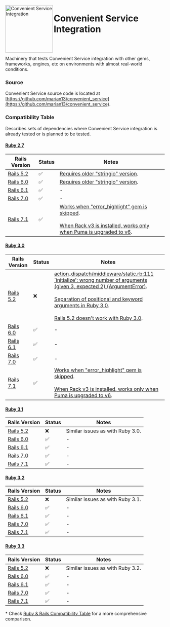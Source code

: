 <p>
  <a href="https://github.com/marian13/convenient_service">
    <img align="left" width="150" src="https://raw.githubusercontent.com/marian13/convenient_service_docs/main/logo.png" alt="Convenient Service Integration">
  </a>

  <h1>Convenient Service Integration</h1>
</p>

<br/>
<br/>

Machinery that tests Convenient Service integration with other gems, frameworks, engines, etc on environments with almost real-world conditions.

### Source

Convenient Service source code is located at [https://github.com/marian13/convenient_service](https://github.com/marian13/convenient_service).

### Compatibility Table

Describes sets of dependencies where Convenient Service integration is already tested or is planned to be tested.

#### [Ruby 2.7](https://ruby-doc.org/core-2.7.0)
| **Rails Version** | **Status** | **Notes** |
| - | - | - |
| [Rails 5.2](https://api.rubyonrails.org/v5.2) | ✅ | [Requires older "stringio" version](https://stackoverflow.com/a/73228547/12201472). |
| [Rails 6.0](https://api.rubyonrails.org/v6.0) | ✅ | [Requires older "stringio" version](https://stackoverflow.com/a/73228547/12201472). |
| [Rails 6.1](https://api.rubyonrails.org/v6.1) | ✅ | - |
| [Rails 7.0](https://api.rubyonrails.org/v7.0) | ✅ | - |
| [Rails 7.1](https://api.rubyonrails.org/v7.1) | ✅ | [Works when "error_highlight" gem is skipped](https://github.com/ruby/error_highlight/blob/v0.2.0/error_highlight.gemspec#L21). <br/><br/> [When Rack v3 is installed, works only when Puma is upgraded to v6](https://github.com/puma/puma/blob/master/6.0-Upgrade.md). |

#### [Ruby 3.0](https://ruby-doc.org/core-3.0.0)

| **Rails Version** | **Status** | **Notes** |
| - | - | - |
| [Rails 5.2](https://api.rubyonrails.org/v5.2) | ❌ | [action_dispatch/middleware/static.rb:111 <br/> `initialize': wrong number of arguments (given 3, expected 2) (ArgumentError)](https://stackoverflow.com/a/66756229/12201472). <br/><br/>[Separation of positional and keyword arguments in Ruby 3.0](https://www.ruby-lang.org/en/news/2019/12/12/separation-of-positional-and-keyword-arguments-in-ruby-3-0). <br/> <br/> [Rails 5.2 doesn't work with Ruby 3.0](https://github.com/rails/rails/issues/40938). |
| [Rails 6.0](https://api.rubyonrails.org/v6.0) | ✅ | - |
| [Rails 6.1](https://api.rubyonrails.org/v6.1) | ✅ | - |
| [Rails 7.0](https://api.rubyonrails.org/v7.0) | ✅ | - |
| [Rails 7.1](https://api.rubyonrails.org/v7.1) | ✅ | [Works when "error_highlight" gem is skipped](https://github.com/ruby/error_highlight/blob/v0.2.0/error_highlight.gemspec#L21). <br/><br/> [When Rack v3 is installed, works only when Puma is upgraded to v6](https://github.com/puma/puma/blob/master/6.0-Upgrade.md). |

#### [Ruby 3.1](https://ruby-doc.org/core-3.1.0)

| **Rails Version** | **Status** | **Notes** |
| - | - | - |
| [Rails 5.2](https://api.rubyonrails.org/v5.2) | ❌ | Similar issues as with Ruby 3.0. |
| [Rails 6.0](https://api.rubyonrails.org/v6.0) | ✅ | - |
| [Rails 6.1](https://api.rubyonrails.org/v6.1) | ✅ | - |
| [Rails 7.0](https://api.rubyonrails.org/v7.0) | ✅ | - |
| [Rails 7.1](https://api.rubyonrails.org/v7.1) | ✅ | - |

#### [Ruby 3.2](https://ruby-doc.org/3.2)

| **Rails Version** | **Status** | **Notes** |
| - | - | - |
| [Rails 5.2](https://api.rubyonrails.org/v5.2) | ❌ | Similar issues as with Ruby 3.1. |
| [Rails 6.0](https://api.rubyonrails.org/v6.0) | ✅ | - |
| [Rails 6.1](https://api.rubyonrails.org/v6.1) | ✅ | - |
| [Rails 7.0](https://api.rubyonrails.org/v7.0) | ✅ | - |
| [Rails 7.1](https://api.rubyonrails.org/v7.1) | ✅ | - |

#### [Ruby 3.3](https://ruby-doc.org/3.3)

| **Rails Version** | **Status** | **Notes** |
| - | - | - |
| [Rails 5.2](https://api.rubyonrails.org/v5.2) | ❌ | Similar issues as with Ruby 3.2. |
| [Rails 6.0](https://api.rubyonrails.org/v6.0) | ✅ | - |
| [Rails 6.1](https://api.rubyonrails.org/v6.1) | ✅ | - |
| [Rails 7.0](https://api.rubyonrails.org/v7.0) | ✅ | - |
| [Rails 7.1](https://api.rubyonrails.org/v7.1) | ✅ | - |

\* Check [Ruby & Rails Compatibility Table](https://www.fastruby.io/blog/ruby/rails/versions/compatibility-table.html) for a more comprehensive comparison.

